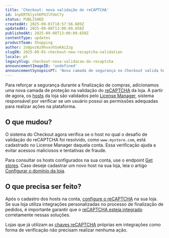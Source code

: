 ```yaml
---
title: 'Checkout: nova validação do reCAPTCHA'
id: 1npERT6lyshKPOJlFUeC7y
status: PUBLISHED
createdAt: 2025-09-01T18:57:56.689Z
updatedAt: 2025-09-08T13:00:09.650Z
publishedAt: 2025-09-08T13:00:09.650Z
contentType: updates
productTeam: Shopping
author: 2o8pvz6z9hvxvhSoKAiZzg
slugEN: 2025-09-01-checkout-new-recaptcha-validation
locale: pt
legacySlug: checkout-nova-validacao-do-recaptcha
announcementImageID: 'undefined'
announcementSynopsisPT: 'Nova camada de segurança no Checkout valida hosts via License Manager ao usar o reCAPTCHA.'
---
```


Para reforçar a segurança durante a finalização de compras, adicionamos uma nova camada de proteção na validação do [reCAPTCHA](/pt/tutorial/recaptcha-no-checkout--18Te3oDd7f4qcjKu9jhNzP) da loja. A partir de agora, os [hosts](/pt/tutorial/configurar-o-dominio-da-loja--tutorials_2450#estrutura-do-endereco-da-loja) da loja são validados pelo [License Manager](/pt/tutorial/perfis-de-acesso--7HKK5Uau2H6wxE1rH5oRbc), sistema responsável por verificar se um usuário possui as permissões adequadas para realizar ações na plataforma.

## O que mudou?

O sistema do Checkout agora verifica se o host no qual o desafio de validação do reCAPTCHA foi resolvido, como `www.mystore.com`, está cadastrado no License Manager daquela conta. Essa verificação ajuda a evitar acessos maliciosos e tentativas de fraude. 

Para consultar os hosts configurados na sua conta, use o endpoint [Get stores](https://developers.vtex.com/docs/api-reference/license-manager-api#get-/api/vlm/account/stores). Caso deseje cadastrar um novo host na sua loja, leia o artigo [Configurar o domínio da loja](/pt/tutorial/configurar-o-dominio-da-loja--tutorials_2450#cadastrar-um-novo-host).

## O que precisa ser feito?

Após o cadastro dos hosts na conta, [configure o reCAPTCHA](https://developers.vtex.com/docs/guides/recaptcha) na sua loja. Se sua loja utiliza integrações personalizadas no processo de finalização de pedidos, é importante garantir que o [reCAPTCHA esteja integrado](https://developers.vtex.com/docs/guides/implementing-recaptcha-in-integrations) corretamente nessas soluções.

Lojas que já utilizam as [chaves reCAPTCHA](https://cloud.google.com/recaptcha/docs/create-key-website?hl=pt-br) próprias em integrações como forma de verificação não precisam realizar nenhuma ação.

